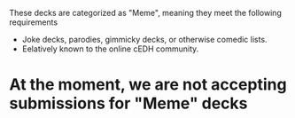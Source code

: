 These decks are categorized as "Meme", meaning they meet the following requirements
- Joke decks, parodies, gimmicky decks, or otherwise comedic lists.
- Eelatively known to the online cEDH community.

# At the moment, we are not accepting submissions for "Meme" decks